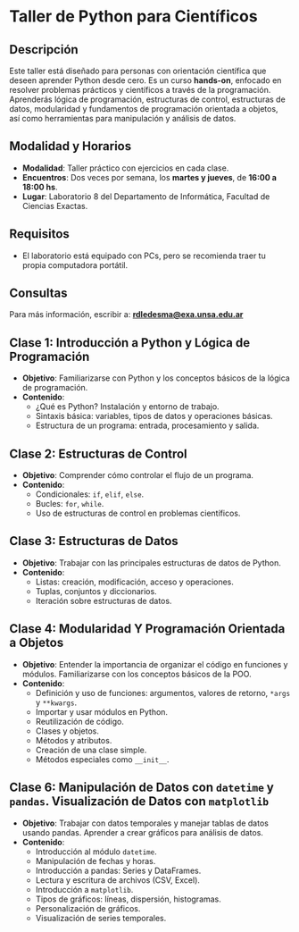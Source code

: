 # Taller de Python para Científicos

## Descripción
Este taller está diseñado para personas con orientación científica que deseen aprender Python desde cero. Es un curso **hands-on**, enfocado en resolver problemas prácticos y científicos a través de la programación. Aprenderás lógica de programación, estructuras de control, estructuras de datos, modularidad y fundamentos de programación orientada a objetos, así como herramientas para manipulación y análisis de datos.

## Modalidad y Horarios
- **Modalidad**: Taller práctico con ejercicios en cada clase. 
- **Encuentros**: Dos veces por semana, los **martes y jueves**, de **16:00 a 18:00 hs**.
- **Lugar**: Laboratorio 8 del Departamento de Informática, Facultad de Ciencias Exactas.

## Requisitos
- El laboratorio está equipado con PCs, pero se recomienda traer tu propia computadora portátil.

## Consultas
Para más información, escribir a: **rdledesma@exa.unsa.edu.ar**







## Clase 1: Introducción a Python y Lógica de Programación
- **Objetivo**: Familiarizarse con Python y los conceptos básicos de la lógica de programación.
- **Contenido**:
  - ¿Qué es Python? Instalación y entorno de trabajo.
  - Sintaxis básica: variables, tipos de datos y operaciones básicas.
  - Estructura de un programa: entrada, procesamiento y salida.

## Clase 2: Estructuras de Control
- **Objetivo**: Comprender cómo controlar el flujo de un programa.
- **Contenido**:
  - Condicionales: `if`, `elif`, `else`.
  - Bucles: `for`, `while`.
  - Uso de estructuras de control en problemas científicos.

## Clase 3: Estructuras de Datos
- **Objetivo**: Trabajar con las principales estructuras de datos de Python.
- **Contenido**:
  - Listas: creación, modificación, acceso y operaciones.
  - Tuplas, conjuntos y diccionarios.
  - Iteración sobre estructuras de datos.

## Clase 4: Modularidad Y Programación Orientada a Objetos
- **Objetivo**: Entender la importancia de organizar el código en funciones y módulos. Familiarizarse con los conceptos básicos de la POO.
- **Contenido**:
  - Definición y uso de funciones: argumentos, valores de retorno, `*args` y `**kwargs`.
  - Importar y usar módulos en Python.
  - Reutilización de código.
  - Clases y objetos.
  - Métodos y atributos.
  - Creación de una clase simple.
  - Métodos especiales como `__init__`.

## Clase 6: Manipulación de Datos con `datetime` y `pandas`. Visualización de Datos con `matplotlib`
- **Objetivo**: Trabajar con datos temporales y manejar tablas de datos usando pandas. Aprender a crear gráficos para análisis de datos.
- **Contenido**:
  - Introducción al módulo `datetime`.
  - Manipulación de fechas y horas.
  - Introducción a pandas: Series y DataFrames.
  - Lectura y escritura de archivos (CSV, Excel).
  - Introducción a `matplotlib`.
  - Tipos de gráficos: líneas, dispersión, histogramas.
  - Personalización de gráficos.
  - Visualización de series temporales.
